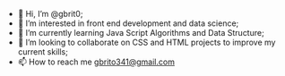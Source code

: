 - 👋 Hi, I’m @gbrit0;
- 👀 I’m interested in front end development and data science;
- 🌱 I’m currently learning Java Script Algorithms and Data Structure;
- 💞️ I’m looking to collaborate on CSS and HTML projects to improve my current skills;
- 📫 How to reach me gbrito341@gmail.com

<!---
gbrit0/gbrit0 is a ✨ special ✨ repository because its `README.md` (this file) appears on your GitHub profile.
You can click the Preview link to take a look at your changes.
--->

